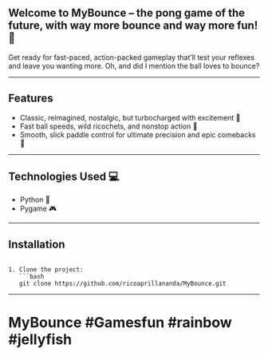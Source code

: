 ## Welcome to MyBounce – the pong game of the future, with way more bounce and way more fun! 🌈

Get ready for fast-paced, action-packed gameplay that’ll test your reflexes and leave you wanting more. Oh, and did I mention the ball loves to bounce? 

---

## Features 
- Classic, reimagined, nostalgic, but turbocharged with excitement 🌈
- Fast ball speeds, wild ricochets, and nonstop action 🍇
- Smooth, slick paddle control for ultimate precision and epic comebacks 🍏

---
  
## Technologies Used 💻
 - Python 🐍
 - Pygame 🎮

---

## Installation 

```

1. Clone the project:
   ```bash
   git clone https://github.com/ricoaprillananda/MyBounce.git

```

---

# MyBounce #Gamesfun #rainbow #jellyfish

